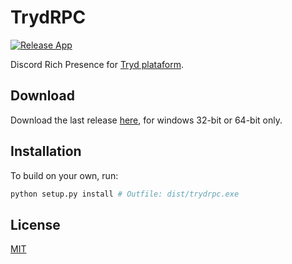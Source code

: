 # TrydRPC

[![Release App](https://github.com/Useems/TrydRPC/actions/workflows/release.yml/badge.svg)](https://github.com/Useems/TrydRPC/actions/workflows/release.yml)

Discord Rich Presence for [Tryd plataform](https://www.tryd.com.br).

## Download

Download the last release [here](https://github.com/Useems/TrydRPC/releases/latest), for windows 32-bit or 64-bit only.

## Installation

To build on your own, run:
```bash
python setup.py install # Outfile: dist/trydrpc.exe
```

## License
[MIT](https://github.com/Useems/TrydRPC/blob/main/LICENSE)
